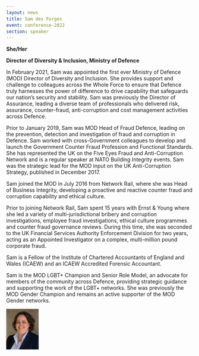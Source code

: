 ```yaml
---
layout: news
title: Sam des Forges
event: conference-2022
section: speaker
---
```

**S﻿he/Her**

**Director of Diversity & Inclusion, Ministry of Defence**

In February 2021, Sam was appointed the first ever Ministry of Defence (MOD) Director of Diversity and Inclusion. She provides support and challenge to colleagues across the Whole Force to ensure that Defence truly harnesses the power of difference to drive capability that safeguards our nation’s security and stability. Sam was previously the Director of Assurance, leading a diverse team of professionals who delivered risk, assurance, counter-fraud, anti-corruption and cost management activities across Defence. 

Prior to January 2019, Sam was MOD Head of Fraud Defence, leading on the prevention, detection and investigation of fraud and corruption in Defence. Sam worked with cross-Government colleagues to develop and launch the Government Counter Fraud Profession and Functional Standards. She has represented the UK on the Five Eyes Fraud and Anti-Corruption Network and is a regular speaker at NATO Building Integrity events. Sam was the strategic lead for the MOD input on the UK Anti-Corruption Strategy, published in December 2017. 

Sam joined the MOD in July 2016 from Network Rail, where she was Head of Business Integrity, developing a proactive and reactive counter fraud and corruption capability and ethical culture. 

Prior to joining Network Rail, Sam spent 15 years with Ernst & Young where she led a variety of multi-jurisdictional bribery and corruption investigations, employee fraud investigations, ethical culture programmes and counter fraud governance reviews. During this time, she was seconded to the UK Financial Services Authority Enforcement Division for two years, acting as an Appointed Investigator on a complex, multi-million pound corporate fraud. 

Sam is a Fellow of the Institute of Chartered Accountants of England and Wales (ICAEW) and an ICAEW Accredited Forensic Accountant. 

Sam is the MOD LGBT+ Champion and Senior Role Model, an advocate for members of the community across Defence, providing strategic guidance and supporting the work of the LGBT+ networks. She was previously the MOD Gender Champion and remains an active supporter of the MOD Gender networks.

![](/assets/images/uploads/sam-des-forges.png)